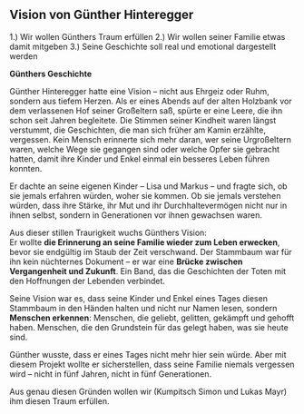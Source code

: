 ## Vision von Günther Hinteregger

1.) Wir wollen Günthers Traum erfüllen
2.) Wir wollen seiner Familie etwas damit mitgeben
3.) Seine Geschichte soll real und emotional dargestellt werden

**Günthers Geschichte**

Günther Hinteregger hatte eine Vision – nicht aus Ehrgeiz oder Ruhm, sondern aus tiefem Herzen. Als er eines Abends auf der alten Holzbank vor dem verlassenen Hof seiner Großeltern saß, spürte er eine Leere, die ihn schon seit Jahren begleitete. Die Stimmen seiner Kindheit waren längst verstummt, die Geschichten, die man sich früher am Kamin erzählte, vergessen. Kein Mensch erinnerte sich mehr daran, wer seine Urgroßeltern waren, welche Wege sie gegangen sind oder welche Opfer sie gebracht hatten, damit ihre Kinder und Enkel einmal ein besseres Leben führen konnten.

Er dachte an seine eigenen Kinder – Lisa und Markus – und fragte sich, ob sie jemals erfahren würden, woher sie kommen. Ob sie jemals verstehen würden, dass ihre Stärke, ihr Mut und ihr Durchhaltevermögen nicht nur in ihnen selbst, sondern in Generationen vor ihnen gewachsen waren.  

Aus dieser stillen Traurigkeit wuchs Günthers Vision:  
Er wollte **die Erinnerung an seine Familie wieder zum Leben erwecken**, bevor sie endgültig im Staub der Zeit verschwand. Der Stammbaum war für ihn kein nüchternes Dokument – er war eine **Brücke zwischen Vergangenheit und Zukunft**. Ein Band, das die Geschichten der Toten mit den Hoffnungen der Lebenden verbindet.  

Seine Vision war es, dass seine Kinder und Enkel eines Tages diesen Stammbaum in den Händen halten und nicht nur Namen lesen, sondern **Menschen erkennen**: Menschen, die geliebt, gelitten, gekämpft und gehofft haben. Menschen, die den Grundstein für das gelegt haben, was sie heute sind.  

Günther wusste, dass er eines Tages nicht mehr hier sein würde. Aber mit diesem Projekt wollte er sicherstellen, dass seine Familie niemals vergessen wird – nicht in fünf Jahren, nicht in fünf Generationen.

Aus genau diesen Gründen wollen wir (Kumpitsch Simon und Lukas Mayr) ihm diesen Traum erfüllen.
